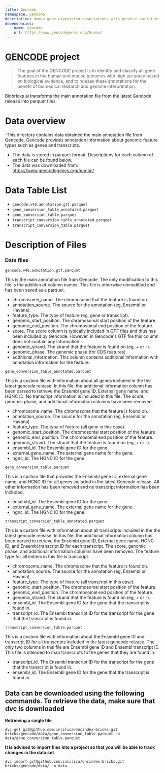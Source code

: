 ```yaml
---
title: Gencode
namespace: Gencode
description: Human gene expression associations with genetic variation. 
dependencies: 
  - name: gencode
    url: https://www.gencodegenes.org/human/
---
```


# [GENCODE](https://www.gencodegenes.org/) project
>The goal of the GENCODE project is to identify and classify all gene features in the human and mouse genomes with high accuracy based on biological evidence, and to release these annotations for the benefit of biomedical research and genome interpretation.

Biobricks.ai transforms the main annotation file from the latest Gencode release into parquet files. 

# Data overview 

-This directory contains data obtained the main annotation file from Gencode. Gencode provides annotation information about genomic feature types such as genes and transcripts.
- The data is stored in parquet format. Descriptions for each column of each file can be found below.
- The data was downloaded from: https://www.gencodegenes.org/human/

# Data Table List 

- `gencode.v40.annotation.gtf.parquet`
- `gene_conversion_table_annotated.parquet`
- `gene_conversion_table.parquet`
- `transcript_conversion_table_annotated.parquet`
- `transcript_conversion_table.parquet`

# Description of Files 

### Data files

`gencode.v40.annotation.gtf.parquet`

This is the main annotation file from Gencode. The only modification to this file is the addition of column names. This file is otherwise unmodified and has been saved as a parquet.
- chromosome_name. The chromosome that the feature is found on.
- annotation_source. The source for the annotation (eg, Ensembl or Havana).
- feature_type. The type of feature (eg, gene or transcript).
- genomic_start_position. The chromosomal start position of the feature.
- genomic_end_position.  The chromosomal end position of the feature.
- score. The score column is typically included in GTF files and thus has been included by Gencode. However, in Gencode's GTF file this column does not contain any information.
- genomic_strand. The strand that the feature is found on (eg, + or -).
- genomic_phase. The genomic phase (for CDS features).
- additional_information. This column contains additional information with annotation information for the feature.

`gene_conversion_table_annotated.parquet`

This is a custom file with information about all genes included in the the latest gencode release. In this file, the additional information column has been parsed to retrieve the Ensembl gene ID, External gene name, and HGNC ID. No transcript information is included in this file. The score, genomic phase, and additional information columns have been removed.
- chromosome_name. The chromosome that the feature is found on.
- annotation_source. The source for the annotation (eg, Ensembl or Havana).
- feature_type. The type of feature (all gene in this case).
- genomic_start_position. The chromosomal start position of the feature.
- genomic_end_position.  The chromosomal end position of the feature.
- genomic_strand. The strand that the feature is found on (eg, + or -).
- ensembl_id. The Ensembl gene ID for the gene.
- external_gene_name. The external gene name for the gene.
- hgnc_id. The HGNC ID for the gene. 

`gene_conversion_table.parquet`

This is a custom file that provides the Ensembl gene ID, external gene name, and HGNC ID for all genes included in the latest Gencode release. All other information has been removed and no transcript information has been included.
- ensembl_id. The Ensembl gene ID for the gene.
- external_gene_name. The external gene name for the gene.
- hgnc_id. The HGNC ID for the gene. 

`transcript_conversion_table_annotated.parquet`

This is a custom file with information about all transcripts included in the the latest gencode release. In this file, the additional information column has been parsed to retrieve the Ensembl gene ID, External gene name, HGNC ID, and Ensembl transcript ID for each transcript. The score, genomic phase, and additional information columns have been removed. The feature type for all entries in this file is transcript.
- chromosome_name. The chromosome that the feature is found on.
- annotation_source. The source for the annotation (eg, Ensembl or Havana).
- feature_type. The type of feature (all transcript in this case).
- genomic_start_position. The chromosomal start position of the feature.
- genomic_end_position.  The chromosomal end position of the feature.
- genomic_strand. The strand that the feature is found on (eg, + or -).
- ensembl_id. The Ensembl gene ID for the gene that the transcript is found in. 
- transcript_id. The Ensembl transcript ID for the transcript for the gene that the transcript is found in.

`transcript_conversion_table.parquet`

This is a custom file with information about the Ensembl gene ID and transcript ID for all transcripts included in the latest gencode release. The only two columns in thsi file are Ensembl gene ID and Ensembl transcript ID. This file is intended to map transcripts to the genes that they are found in. 
- transcript_id. The Ensembl transcript ID for the transcript for the gene that the transcript is found in.
- ensembl_id. The Ensembl gene ID for the gene that the transcript is found in. 

## Data can be downloaded using the following commands. To retrieve the data, make sure that dvc is downloaded

**Retrieving a single file**
```
dvc get git@github.com:insilica/oncindex-bricks.git bricks/gencode/data/gene_conversion_table.parquet -o data/gene_conversion_table.parquet
```
**It is advised to import files into a project so that you will be able to track changes in the data set**
```
dvc import git@github.com:insilica/oncindex-bricks.git bricks/gencode/data/ -o data
```

